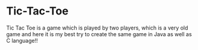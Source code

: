 # Tic-Tac-Toe
Tic Tac Toe is a game which is played by two players, which is a very old game and here it is my best try to create the same game in Java as well as C language!!

